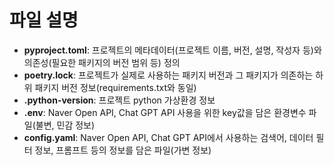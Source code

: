 # 파일 설명
- **pyproject.toml**: 프로젝트의 메타데이터(프로젝트 이름, 버전, 설명, 작성자 등)와 의존성(필요한 패키지의 버전 범위 등) 정의
- **poetry.lock**: 프로젝트가 실제로 사용하는 패키지 버전과 그 패키지가 의존하는 하위 패키지 버전 정보(requirements.txt와 동일)
- **.python-version**: 프로젝트 python 가상환경 정보
- **.env**: Naver Open API, Chat GPT API 사용을 위한 key값을 담은 환경변수 파일(불변, 민감 정보)
- **config.yaml**: Naver Open API, Chat GPT API에서 사용하는 검색어, 데이터 필터 정보, 프롬프트 등의 정보를 담은 파일(가변 정보)